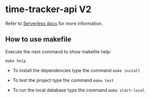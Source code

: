 # time-tracker-api V2

Refer to [Serverless docs](https://serverless.com/framework/docs/providers/azure/guide/intro/) for more information.

## How to use makefile

Execute the next command to show makefile help:

```shell
make help
```

- To install the dependencies type the command ```make install```

- To test the project type the command ```make test```

- To run the local database type the command ```make start-local```
